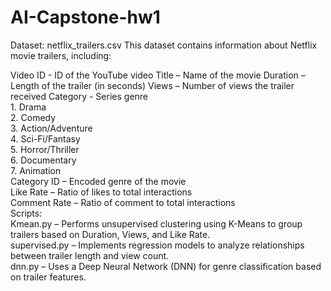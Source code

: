 # AI-Capstone-hw1
Dataset: netflix_trailers.csv
This dataset contains information about Netflix movie trailers, including:

Video ID - ID of the YouTube video
Title – Name of the movie
Duration – Length of the trailer (in seconds)
Views – Number of views the trailer received
Category - Series genre  
              1. Drama\
              2. Comedy\
              3. Action/Adventure\
              4. Sci-Fi/Fantasy\
              5. Horror/Thriller\
              6. Documentary\
              7. Animation\
Category ID – Encoded genre of the movie  
Like Rate – Ratio of likes to total interactions  
Comment Rate – Ratio of comment to total interactions  
Scripts:  
Kmean.py – Performs unsupervised clustering using K-Means to group trailers based on Duration, Views, and Like Rate.  
supervised.py – Implements regression models to analyze relationships between trailer length and view count.  
dnn.py – Uses a Deep Neural Network (DNN) for genre classification based on trailer features.  
